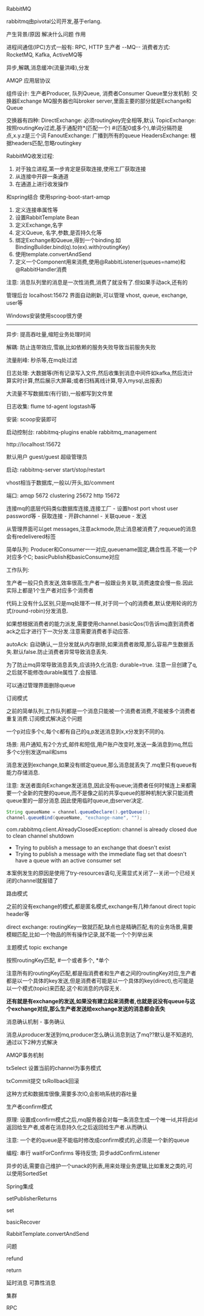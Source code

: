 RabbitMQ

rabbitmq由pivotal公司开发,基于erlang.

产生背景/原因
解决什么问题
作用

进程间通信(IPC)方式一般有: RPC, HTTP
生产者 --MQ-- 消费者方式: RocketMQ, Kafka, ActiveMQ等

异步,解耦,消息缓冲(流量洪峰),分发

AMQP 应用层协议

组件设计: 生产者Producer, 队列Queue, 消费者Consumer
Queue里分发机制: 交换器Exchange
MQ服务器也叫broker server,里面主要的部分就是Exchange和Queue

交换器有四种:
DirectExchange: 必须routingkey完全相等,默认
TopicExchange: 按照routingKey过滤,基于通配符*(匹配一个) #(匹配0或多个),单词分隔符是点,x.y.z是三个词
FanoutExchange: 广播到所有的queue
HeadersExchange: 根据headers匹配,忽略routingkey

RabbitMQ收发过程:
1. 对于独立进程,第一步肯定是获取连接,使用工厂获取连接
2. 从连接中开辟一条通道
3. 在通道上进行收发操作

和spring结合
使用spring-boot-start-amqp

1. 定义连接串属性等
2. 设置RabbitTemplate Bean
3. 定义Exchange,名字
4. 定义Queue, 名字,参数,是否持久化等
5. 绑定Exchange和Queue,得到一个binding.如BindingBuilder.bind(q).to(ex).with(routingKey)
6. 使用template.convertAndSend
7. 定义一个Component用来消费,使用@RabbitListener(queues=name)和@RabbitHandler消费

注意: 消息队列里的消息是一次性消费,消费了就没有了.但如果手动ack,还有的




管理后台 localhost:15672 界面自动刷新,可以管理 vhost, queue, exchange, user等

Windows安装使用scoop很方便

---

异步: 提高吞吐量,缩短业务处理时间

解耦: 防止连带效应,雪崩,比如依赖的服务失败导致当前服务失败

流量削峰: 秒杀等,在mq处过滤

日志处理: 大数据等(所有记录写入文件,然后收集到消息中间件如kafka,然后流计算实时计算,然后展示大屏幕;或者归档离线计算,导入mysql,出报表)



大流量不写数据库(有行锁),一般都写到文件里

日志收集: flume td-agent logstash等



安装: scoop安装即可

启动控制台: rabbitmq-plugins enable rabbitmq_management

http://localhost:15672

默认用户 guest/guest 超级管理员

启动: rabbitmq-server start/stop/restart



vhost相当于数据库,一般以/开头,如/comment



端口: amqp 5672 clustering 25672 http 15672



连接mq的底层代码类似数据库连接,连接工厂 - 设置host port vhost user password等 - 获取连接 - 开辟channel - 关联queue - 发送

从管理界面可以get messages,注意ackmode,防止消息被消费了,requeue的消息会有redelivered标签



简单队列: Producer和Consumer一一对应,queuename固定,耦合性高.不能一个P对应多个C; basicPublish和basicConsume对应



工作队列:

生产者一般只负责发送,效率很高;生产者一般跟业务关联,消费速度会慢一些.因此实际上都是1个生产者对应多个消费者

代码上没有什么区别,只是mq处理不一样,对于同一个q的消费者,默认使用轮询的方式(round-robin)分发消息.

如果想根据消费者的能力派发,需要使用channel.basicQos(1)告诉mq直到消费者ack之后才进行下一次分发.注意需要消费者手动应答.



autoAck: 自动确认,一旦分发就从内存删除,如果消费者故障,那么容易产生数据丢失.默认false.防止消费者异常导致消息丢失.

为了防止mq异常导致消息丢失,应该持久化消息: durable=true. 注意一旦创建了q,之后就不能修改durable属性了.会报错.

可以通过管理界面删除queue



订阅模式

之前的简单队列,工作队列都是一个消息只能被一个消费者消费,不能被多个消费者重复消费.订阅模式解决这个问题

一个p对应多个c,每个c都有自己的q,p发送消息到x,x分发到不同的q.

场景: 用户通知,有2个方式,邮件和短信,用户账户改变时,发送一条消息到mq,然后多个c分别发送mail和sms



消息发送到exchange,如果没有绑定queue,那么消息就丢失了.mq里只有queue有能力存储消息.

注意: 发送者面向Exchange发送消息,因此没有queue;消费者任何时候连上来都需要一个全新的完整的queue,而不是像之前的共享queue的那种机制大家只能消费queue里的一部分消息.因此使用临时queue,由server决定.

```java
String queueName = channel.queueDeclare().getQueue();
channel.queueBind(queueName, "exchange-name", "");
```

com.rabbitmq.client.AlreadyClosedException: channel is already closed due to clean channel shutdown

- Trying to publish a message to an exchange that doesn't exist
- Trying to publish a message with the immediate flag set that doesn't have a queue with an active consumer set

本案例发生的原因是使用了try-resources语句,无需显式关闭了--关闭一个已经关闭的channel就报错了



路由模式

之前的没有exchange的模式,都是匿名模式,exchange有几种:fanout direct topic header等

direct exchange: routingKey一致就匹配,缺点也是精确匹配,有的业务场景,需要模糊匹配,比如一个物品的所有操作记录,就不能一个个列举出来



主题模式 topic exchange

按照routingKey匹配, #一个或者多个, *单个

注意所有的routingKey匹配,都是指消费者和生产者之间的routingKey对应,生产者都是以一个具体的key发送,但是消费者可能是以一个具体的key(direct),也可能是以一个模式(topic)来匹配.这个和消息的内容无关.

**还有就是有exchange的发送,如果没有建立起来消费者,也就是说没有queue与这个exchange对应,那么生产者发送给exchange发送的消息都会丢失**



消息确认机制 - 事务确认

消息从producer发送到mq,producer怎么确认消息到达了mq??默认是不知道的,通过以下2种方式解决



AMQP事务机制

txSelect 设置当前的channel为事务模式

txCommit提交 txRollback回滚

这种方式和数据库很像,需要多次IO,会影响系统的吞吐量



生产者confirm模式

原理: 设置成confirm模式之后,mq服务器会对每一条消息生成一个唯一id,并将此id返回给生产者,或者在消息持久化之后返回给生产者.从而确认

注意: 一个老的queue是不能临时修改成confirm模式的,必须是一个新的queue

编程: 串行 waitForConfirms 等待反馈; 异步addConfirmListener

异步的话,需要自己维护一个unack的列表,用来处理业务逻辑,比如重发之类的,可以使用SortedSet



Spring集成

setPublisherReturns

set

basicRecover

RabbitTemplate.convertAndSend



问题

refund

return

延时消息
可靠性消息

集群

RPC